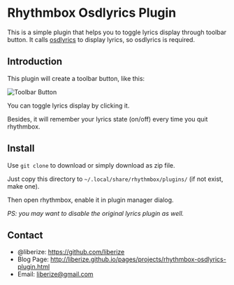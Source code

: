 # Rhythmbox Osdlyrics Plugin

This is a simple plugin that helps you to toggle lyrics display through toolbar button. 
It calls [osdlyrics](https://code.google.com/p/osd-lyrics/) to display lyrics, so osdlyrics is required.

## Introduction

This plugin will create a toolbar button, like this:

![Toolbar Button](http://liberize.github.io/images/rhythmbox-osdlyrics-plugin.jpg)

You can toggle lyrics display by clicking it.

Besides, it will remember your lyrics state (on/off) every time you quit rhythmbox.

## Install

Use `git clone` to download or simply download as zip file.

Just copy this directory to `~/.local/share/rhythmbox/plugins/` (if not exist, make one).

Then open rhythmbox, enable it in plugin manager dialog.

_PS: you may want to disable the original lyrics plugin as well._

## Contact

* @liberize: <https://github.com/liberize>
* Blog Page: <http://liberize.github.io/pages/projects/rhythmbox-osdlyrics-plugin.html>
* Email: <liberize@gmail.com>
